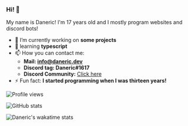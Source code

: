 ### Hi! 👋
My name is Daneric! I'm 17 years old and I mostly program websites and discord bots!

- 🔭 I’m currently working on **some projects** 
- 🌱 learning **typescript**
- 📫 How you can contact me:
  - **Mail: info@daneric.dev**
  - **Discord tag: Daneric#1617**
  - **Discord Community:** [Click here](https://discord.gg/Byz8m3TQaH)
- ⚡ Fun fact: **I started programming when I was thirteen years!**

![Profile views](https://gpvc.arturio.dev/DanericNetwork)  

![GitHub stats](https://github-readme-stats.vercel.app/api?username=DanericNetwork&count_private=true&show_icons=true)  

![Daneric's wakatime stats](https://github-readme-stats.vercel.app/api/wakatime?username=@Daneric)

<!-- ![GitHub metrics](https://metrics.lecoq.io/DanericNetwork) -->
